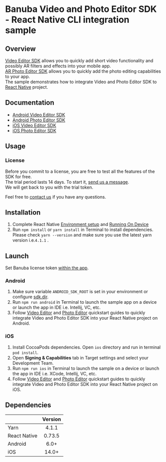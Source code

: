 # Banuba Video and Photo Editor SDK - React Native CLI integration sample

## Overview
[Video Editor SDK](https://www.banuba.com/video-editor-sdk) allows you to quickly add short video functionality and possibly AR filters and effects into your mobile app.  
[AR Photo Editor SDK](https://www.banuba.com/photo-editor-sdk) allows you to quickly add the photo editing capabilities to your app.  
The sample demonstrates how to integrate Video and Photo Editor SDK to [React Native](https://reactnative.dev/) project.

## Documentation
- [Android Video Editor SDK](https://docs.banuba.com/ve-pe-sdk/docs/android/requirements-ve)
- [Android Photo Editor SDK](https://docs.banuba.com/ve-pe-sdk/docs/android/requirements-pe)
- [iOS Video Editor SDK](https://docs.banuba.com/ve-pe-sdk/docs/ios/requirements)
- [iOS Photo Editor SDK](https://docs.banuba.com/ve-pe-sdk/docs/ios/pe-requirements)

## Usage
### License
Before you commit to a license, you are free to test all the features of the SDK for free.  
The trial period lasts 14 days. To start it, [send us a message](https://www.banuba.com/video-editor-sdk#form).  
We will get back to you with the trial token.

Feel free to [contact us](https://www.banuba.com/support) if you have any questions.

## Installation
1. Complete React Native [Environment setup](https://reactnative.dev/docs/environment-setup) and [Running On Device](https://reactnative.dev/docs/running-on-device)
2. Run ```npm install``` or ```yarn install``` in Terminal to install dependencies. Please check ```yarn --version``` and make sure you use the latest yarn version i.e.```4.1.1``` .

## Launch

Set Banuba license token [within the app](App.js#L13).

### Android
1. Make sure variable ```ANDROID_SDK_ROOT``` is set in your environment or configure [sdk.dir](android/local.properties#1).
2. Run ```npm run android``` in Terminal to launch the sample app on a device or launch the app in IDE i.e. Intellij, VC, etc.
3. Follow [Video Editor](mddocs/quickstart_ve_android.md) and [Photo Editor](mddocs/quickstart_pe_android.md) quickstart guides to quickly integrate Video and Photo Editor SDK into your React Native project on Android.

### iOS
1. Install CocoaPods dependencies. Open ```ios``` directory and run in terminal ```pod install```.
2. Open **Signing & Capabilities** tab in Target settings and select your Development Team.
3. Run ```npm run ios``` in Terminal to launch the sample on a device or launch the app in IDE i.e. XCode, Intellij, VC, etc.
4. Follow [Video Editor](mddocs/quickstart_ve_ios.md) and [Photo Editor](mddocs/quickstart_pe_ios.md) quickstart guides to quickly integrate Video and Photo Editor SDK into your React Native project on iOS.

## Dependencies
|              | Version | 
|--------------|:-------:|
| Yarn         |  4.1.1  |
| React Native | 0.73.5  |
| Android      |  6.0+   |
| iOS          |  14.0+  |
